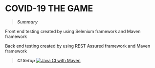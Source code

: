 # COVID-19 THE GAME

>*****Summary*****

Front end testing created by using Selenium framework and Maven framework

Back end testing created by using REST Assured framework and Maven framework

>*****CI Setup*****
[![Java CI with Maven](https://github.com/wds33817/test1stRound/actions/workflows/maven_front_end.yml/badge.svg)](https://github.com/wds33817/test1stRound/actions/workflows/maven_front_end.yml)
